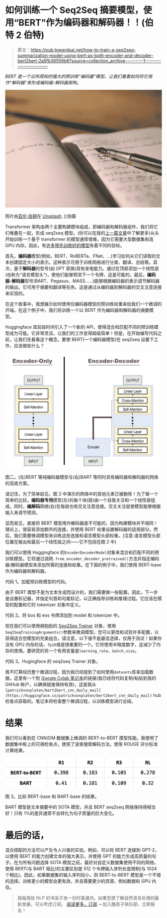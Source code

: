# 如何训练一个 Seq2Seq 摘要模型，使用“BERT”作为编码器和解码器！！(伯特 2 伯特)

> 原文：<https://pub.towardsai.net/how-to-train-a-seq2seq-summarization-model-using-bert-as-both-encoder-and-decoder-bert2bert-2a5fb36559b8?source=collection_archive---------1----------------------->

*BERT 是一个众所周知的强大的预训练“编码器”模型。让我们看看如何将它用作“解码器”来形成编码器-解码器架构。*

![](img/4533d2896af9f96b8f7fae5dc4489a5c.png)

照片由[亚伦·伯顿](https://unsplash.com/@aaronburden?utm_source=medium&utm_medium=referral)在 [Unsplash](https://unsplash.com?utm_source=medium&utm_medium=referral) 上拍摄

Transformer 架构由两个主要构建模块组成，即编码器和解码器组件，我们将它们堆叠在一起，形成 seq2seq 模型。(你可以在我的[上一篇文章](/how-to-train-a-seq2seq-text-summarization-model-with-sample-code-ft-huggingface-pytorch-8ba97492f885)中了解更多)从头开始训练一个基于 transformer 的模型通常很难，因为它需要大型数据集和高 GPU 内存。因此，有[许多预先训练好的模型](https://medium.com/mlearning-ai/what-are-the-differences-in-pre-trained-transformer-base-models-like-bert-distilbert-xlnet-gpt-4b3ea30ef3d7)有着不同的目标。

首先，**编码器**模型(例如，BERT、RoBERTa、FNet、…)学习如何从它们读取的文本创建固定大小的表示。这种表示可用于训练网络进行分类、翻译、总结等。其次，基于**解码器**的型号(如 GPT 家族)具有发电能力。通过在顶部添加一个线性层(也称为“语言模型头”)，使他们能够预测下一个令牌，这是可能的。最后，**编码器-解码器**型号(BART、Pegasus、MASS……)能够根据编码器的表示调节解码器的输出。它可用于摘要和翻译等任务。这是通过从编码器到解码器的交叉注意连接来实现的。

在这个故事中，我想展示如何使用仅编码器模型的预训练权重来给我们一个微调的开端。在这个例子中，我们将训练一个以 BERT 作为编码器和解码器的摘要模型。

Huggingface 库前段时间引入了一个新的 API，使得混合和匹配不同的预训练模型成为可能。它非常灵活，让我们的工作变得超级简单！但是，在开始编写代码之前，让我们先看看这个概念。要使 BERT(一个编码器模型)在 seq2seq 设置下工作，应该做些什么？

![](img/9c4d0b1ba91300fd42791a7e24aa2c91.png)

图二。(左)BERT 等纯编码器模型与(右)BART 等同时具有编码器和解码器的网络的高级方案。

请记住，为了简单起见，图 2 中演示的网络中的其他元素已被删除！为了做一个简单的比较，**编码器专用**模型(左)的每个块(层)由一个自我关注和一个线性层组成。同时，**编解码**网络(右)在每层也有交叉注意连接。交叉关注层使模型能够根据输入来调节预测。

显而易见，直接将 BERT 模型用作解码器是不可能的，因为构建模块并不相同！理论上，很容易添加额外的连接，并使用 BERT 权重设置解码器的适用部分。然后，我们需要微调模型来训练这些连接和语言模型头部权重。(注意:语言模型头部位置在输出和最后一个线性层之间——它不包括在图 2 中)

我们可以使用 Huggingface 的`EncoderDecoderModel`对象来混合和匹配不同的预训练模型。它将通过调用`.from_encoder_decoder_pretrained()`方法并指定编码器/解码器模型来添加所需的连接和权重。在下面的例子中，我们使用 BERT-base 作为编码器和解码器。

代码 1。加载预训练模型的代码。

由于 BERT 模型不是为文本生成而设计的，我们需要做一些配置。因此，下一步是设置标记器，并指定句首和句尾标记，以正确指导训练和推理过程。它应该在模型的配置和它的 tokenizer 对象中定义。

代码 2。将 bos 和 eos 令牌添加到 model 和 tokenizer 中。

现在我们可以使用拥抱脸的 [Seq2Seq Trainer](https://huggingface.co/docs/transformers/main_classes/trainer#transformers.Seq2SeqTrainer) 对象，使用`Seq2SeqTrainingArguments()`参数来微调模型。您可以更改和试验许多配置，以获得适合您模型的完美组合。请注意，以下值不是最佳选择，仅用于测试！如果你没有 GPU 内存的话，`fp16`值是很重要的一个。它将使用半精度数字，这减少了内存的使用。要研究的另一个有用变量是`learning_rate`、`batch_size`。

代码 3。Hugingface 的 seq2seq Trainer 对象。

我不打算经历整个微调过程，因为我已经提到了如何使用`datasets`库来加载数据。这里有一个到 [Google Colab 笔记本](https://github.com/NLPiation/tutorial_notebooks/blob/main/summarization/hf_BERT-BERT_training.ipynb)的链接(我已经将代码复制/粘贴到我的 GitHub 帐户，以确保链接保持有效)，这是我从`[patrickvonplaten/bert2bert_cnn_daily_mail](https://huggingface.co/patrickvonplaten/bert2bert_cnn_daily_mail)` hub 检查点获取的。笔记本将检查整个微调过程，以训练模型进行总结。

# 结果

我们可以看到在 CNN/DM 数据集上微调的 BERT-to-BERT 模型性能。我使用了数据集中枢上的可用检查点，使用了波束搜索解码方法。使用 ROUGE 评分标准计算结果。

![](img/e9d067f1e8801c416b0e8e5adc4dc186.png)

图 3。比较 BERT-base 和 BART-base 的结果。

BART 模型是文本摘要中的 SOTA 模型，并且 BERT seq2seq 网络保持得相当好！只有 1%的差异通常不会转化为句子质量的巨大变化。

# 最后的话，

混合搭配的方法可以产生令人兴奋的实验。例如，可以将 BERT 连接到 GPT-2，以使用 BERT 的能力创建文本的强大表示，并使用 GPT 的能力生成高质量的句子。在为所有问题选择 SOTA 模型之前，最好对自定义数据集使用不同的网络。使用 BERT(与 BART 相比)的主要区别是 512 个令牌输入序列长度限制(与 1024 个相比)。因此，如果数据集的输入序列较小，则 BERT-to-BERT 模型是一个不错的选择。训练更小的模型会更有效，并且需要更少的资源，例如数据和 GPU 内存。

> 我每周给 NLP 的书呆子发一份时事通讯。如果您想了解自然语言处理的最新发展，可以考虑订阅。
> [阅读更多，订阅](https://nlpiation.github.io/) —加入酷孩子俱乐部，立即报名！